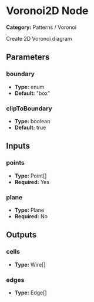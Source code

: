 
# Voronoi2D Node

**Category:** Patterns / Voronoi

Create 2D Voronoi diagram

## Parameters


### boundary
- **Type:** enum
- **Default:** "box"





### clipToBoundary
- **Type:** boolean
- **Default:** true





## Inputs


### points
- **Type:** Point[]
- **Required:** Yes



### plane
- **Type:** Plane
- **Required:** No



## Outputs


### cells
- **Type:** Wire[]



### edges
- **Type:** Edge[]




